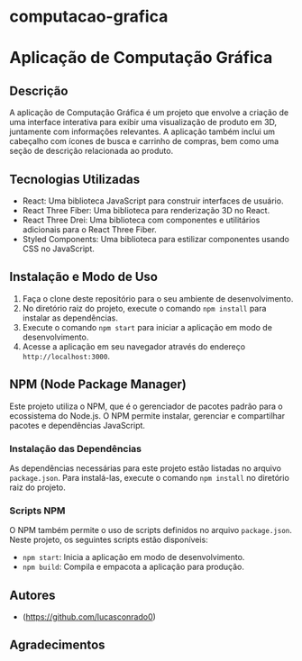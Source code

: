 # computacao-grafica
# Aplicação de Computação Gráfica

## Descrição

A aplicação de Computação Gráfica é um projeto que envolve a criação de uma interface interativa para exibir uma visualização de produto em 3D, juntamente com informações relevantes. A aplicação também inclui um cabeçalho com ícones de busca e carrinho de compras, bem como uma seção de descrição relacionada ao produto.

## Tecnologias Utilizadas

- React: Uma biblioteca JavaScript para construir interfaces de usuário.
- React Three Fiber: Uma biblioteca para renderização 3D no React.
- React Three Drei: Uma biblioteca com componentes e utilitários adicionais para o React Three Fiber.
- Styled Components: Uma biblioteca para estilizar componentes usando CSS no JavaScript.

## Instalação e Modo de Uso

1. Faça o clone deste repositório para o seu ambiente de desenvolvimento.
2. No diretório raiz do projeto, execute o comando `npm install` para instalar as dependências.
3. Execute o comando `npm start` para iniciar a aplicação em modo de desenvolvimento.
4. Acesse a aplicação em seu navegador através do endereço `http://localhost:3000`.


## NPM (Node Package Manager)

Este projeto utiliza o NPM, que é o gerenciador de pacotes padrão para o ecossistema do Node.js. O NPM permite instalar, gerenciar e compartilhar pacotes e dependências JavaScript.

### Instalação das Dependências

As dependências necessárias para este projeto estão listadas no arquivo `package.json`. Para instalá-las, execute o comando `npm install` no diretório raiz do projeto.

### Scripts NPM

O NPM também permite o uso de scripts definidos no arquivo `package.json`. Neste projeto, os seguintes scripts estão disponíveis:

- `npm start`: Inicia a aplicação em modo de desenvolvimento.
- `npm build`: Compila e empacota a aplicação para produção.


## Autores

- (https://github.com/lucasconrado0) 

## Agradecimentos



